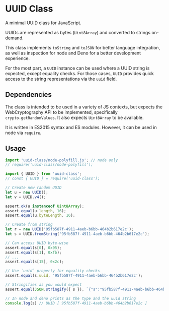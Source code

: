 # UUID Class

A minimal UUID class for JavaScript.

UUIDs are represented as bytes (`Uint8Array`) and converted to strings on-demand.

This class implements `toString` and `toJSON` for better language integration, as well as inspection for node and Deno for a better development experience.

For the most part, a `UUID` instance can be used where a UUID string is expected, except equality checks. 
For those cases, `UUID` provides quick access to the string representations via the `uuid` field.

## Dependencies
The class is intended to be used in a variety of JS contexts, but expects the WebCryptography API to be implemented, specifically `crypto.getRandomValues`. It also expects `Uint8Array` to be available. 

It is written in ES2015 syntax and ES modules. However, it can be used in node via `require`.

## Usage

```js
import 'uuid-class/node-polyfill.js'; // node only
// require('uuid-class/node-polyfill');

import { UUID } from 'uuid-class';
// const { UUID } = require('uuid-class');

// Create new random UUID
let u = new UUID();
let v = UUID.v4();

assert.ok(u instanceof Uint8Array);
assert.equal(u.length, 16);
assert.equal(u.byteLength, 16);

// Create from string
let r = new UUID('95fb587f-4911-4aeb-b6bb-464b2b617e2c');
let s = UUID.fromString('95fb587f-4911-4aeb-b6bb-464b2b617e2c');

// Can access UUID byte-wise
assert.equal(s[0], 0x95);
assert.equal(s[1], 0xfb);
// ...
assert.equal(s[15], 0x2c);

// Use `uuid` property for equality checks
assert.equal(s.uuid, '95fb587f-4911-4aeb-b6bb-464b2b617e2c');

// Stringifies as you would expect
assert.equal(JSON.stringify({ s }), `{"s":"95fb587f-4911-4aeb-b6bb-464b2b617e2c"}`);

// In node and deno prints as the type and the uuid string
console.log(s) // UUID [ 95fb587f-4911-4aeb-b6bb-464b2b617e2c ]
```
